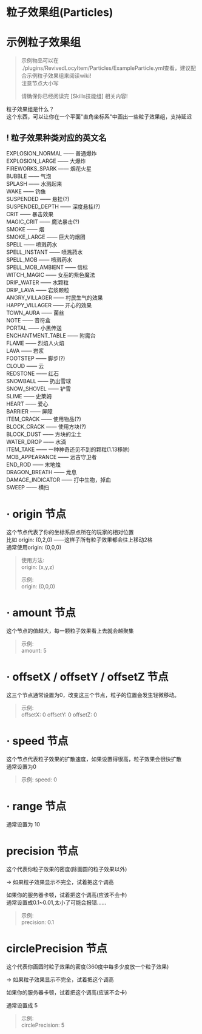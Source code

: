 # 粒子效果组(Particles)
# 示例粒子效果组
>示例物品可以在  
./plugins/RevivedLocyItem/Particles/ExampleParticle.yml查看，建议配合示例粒子效果组来阅读wiki!  
>注意节点大小写
>
>请确保你已经阅读完 [Skills技能组] 相关内容!  

粒子效果组是什么？  
这个东西，可以让你在一个平面"直角坐标系"中画出一些粒子效果组，支持延迟  

## ! 粒子效果种类对应的英文名
EXPLOSION_NORMAL —— 普通爆炸  
EXPLOSION_LARGE —— 大爆炸  
FIREWORKS_SPARK —— 烟花火星  
BUBBLE —— 气泡  
SPLASH —— 水溅起来  
WAKE —— 钓鱼  
SUSPENDED —— 悬挂(?)  
SUSPENDED_DEPTH —— 深度悬挂(?)  
CRIT —— 暴击效果  
MAGIC_CRIT —— 魔法暴击(?)  
SMOKE —— 烟  
SMOKE_LARGE —— 巨大的烟团  
SPELL —— 喷溅药水  
SPELL_INSTANT —— 喷溅药水  
SPELL_MOB —— 喷溅药水  
SPELL_MOB_AMBIENT —— 信标  
WITCH_MAGIC —— 女巫的紫色魔法  
DRIP_WATER —— 水颗粒  
DRIP_LAVA —— 岩浆颗粒  
ANGRY_VILLAGER —— 村民生气的效果  
HAPPY_VILLAGER —— 开心的效果  
TOWN_AURA —— 菌丝  
NOTE —— 音符盒  
PORTAL —— 小黑传送  
ENCHANTMENT_TABLE —— 附魔台  
FLAME —— 烈焰人火焰  
LAVA —— 岩浆  
FOOTSTEP —— 脚步(?)  
CLOUD —— 云  
REDSTONE —— 红石  
SNOWBALL —— 扔出雪球  
SNOW_SHOVEL —— 铲雪  
SLIME —— 史莱姆  
HEART —— 爱心  
BARRIER —— 屏障  
ITEM_CRACK —— 使用物品(?)  
BLOCK_CRACK —— 使用方块(?)  
BLOCK_DUST —— 方块的尘土  
WATER_DROP —— 水滴  
ITEM_TAKE —— 一种神奇还见不到的颗粒(1.13移除)  
MOB_APPEARANCE —— 远古守卫者  
END_ROD —— 末地烛  
DRAGON_BREATH —— 龙息  
DAMAGE_INDICATOR —— 打中生物，掉血  
SWEEP —— 横扫

# · origin 节点
这个节点代表了你的坐标系原点所在的玩家的相对位置  
比如 origin: (0,2,0) ——这样子所有粒子效果都会往上移动2格  
通常使用origin: (0,0,0)  
> 使用方法:  
> origin: (x,y,z)  
> 
> 示例:  
> origin: (0,0,0)

# · amount 节点
这个节点的值越大，每一颗粒子效果看上去就会越聚集
> 示例:  
> amount: 5

# · offsetX / offsetY / offsetZ 节点
这三个节点通常设置为0，改变这三个节点，粒子的位置会发生轻微移动。
> 示例:  
> offsetX: 0
> offsetY: 0
> offsetZ: 0

# · speed 节点
这个节点代表粒子效果的扩散速度，如果设置得很高，粒子效果会很快扩散  
通常设置为0
> 示例:
> speed: 0

# · range 节点
通常设置为 10

# precision 节点
这个代表你粒子效果的密度(除画圆的粒子效果以外)  

→ 如果粒子效果显示不完全，试着把这个调高  

如果你的服务器卡顿，试着把这个调高(应该不会卡)  
通常设置成0.1~0.01,太小了可能会报错……
> 示例:  
> precision: 0.1

# circlePrecision 节点
这个代表你画圆时粒子效果的密度(360度中每多少度放一个粒子效果)

→ 如果粒子效果显示不完全，试着把这个调高  

如果你的服务器卡顿，试着把这个调高(应该不会卡)  

通常设置成 5
> 示例:  
> circlePrecision: 5




